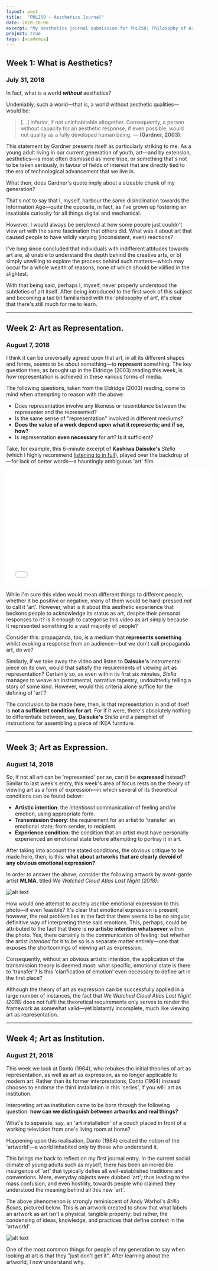 ```yaml
---
layout: post
title:  "PHL250 - Aesthetics Journal"
date: 2018-10-06
excerpt: "My aesthetics journal submission for PHL250; Philosophy of Arts and Literature."
project: true
tags: [academia]
---
```

## Week 1: What is Aesthetics?
### July 31, 2018
In fact, what is a world **_without_** aesthetics?

Undeniably, such a world—that is, a world without aesthetic qualities—would be:
> [...] inferior, if not uninhabitable altogether. Consequently, a person without capacity for an aesthetic response, if even possible, would not quality as a fully developed human being. — **(Gardner, 2003)**.

This statement by Gardner presents itself as particularly striking to me. As a young adult living in our current generation of youth, art—and by extension, aesthetics—is most often dismissed as mere tripe, or something that's not to be taken seriously, in favour of fields of interest that are directly tied to the era of technological advancement that we live in.

What then, does Gardner's quote imply about a sizeable chunk of my generation?

That's not to say that I, myself, harbour the same disinclination towards the Information Age—quite the opposite, in fact, as I've grown up fostering an insatiable curiosity for all things digital and mechanical.

However, I would always be perplexed at how some people just couldn't view art with the same fascination that others did. What was it about art that caused people to have wildly varying (inconsistent, even) reactions?

I've long since concluded that individuals with indifferent attitudes towards art are, a) unable to understand the depth behind the creative arts, or b) simply unwilling to explore the process behind such matters—which may occur for a whole wealth of reasons, none of which should be vilified in the slightest.

With that being said, perhaps I, myself, never properly understood the subtleties of art itself. After being introduced to the first week of this subject and becoming a tad bit familiarised with the 'philosophy of art', it's clear that there's still much for me to learn.

---

## Week 2: Art as Representation.
### August 7, 2018
I think it can be universally agreed upon that art, in all its different shapes and forms, seems to be *about* something—to **represent** something. The key question then, as brought up in the Eldridge (2003) reading this week, is *how* representation is achieved in these various forms of media.

The following questions, taken from the Eldridge (2003) reading, come to mind when attempting to reason with the above:

  * Does representation involve any likeness or resemblance between the representer and the represented?
  * Is the same sense of "representation" involved in different mediums?
  * **Does the value of a work depend upon what it represents; and if so, how?**
  * Is representation **even necessary** for art? Is it sufficient?

Take, for example, this 6-minute excerpt of **Kashiwa Daisuke's**
*Stella* (which I highly recommend [listening to in full](https://www.youtube.com/watch?v=ei7cdynwRMA)), played over the backdrop of—for lack of better words—a hauntingly ambiguous 'art' film.

<iframe width="560" height="315" src="//www.youtube.com/embed/3vA32Nf_auY" frameborder="0"> </iframe>

While I'm sure this video would mean different things to different people, whether it be positive or negative, many of them would be hard-pressed *not* to call it 'art'. However, what is it about this aesthetic experience that beckons people to acknowledge its status as art, despite their personal responses to it? Is it enough to categorise this video as art simply because it represented something to a vast majority of people?

Consider this: propaganda, too, is a medium that **represents something** whilst evoking a response from an audience—but we don't call propaganda art, do we?

Similarly, if we take away the video and listen to **Daisuke's** instrumental piece on its own, would that satisfy the requirements of viewing art as representation? Certainly so, as even within its first six minutes, *Stella* manages to weave an instrumental, narrative tapestry, undoubtedly telling a story of some kind. However, would this criteria alone suffice for the defining of 'art'?

The conclusion to be made here, then, is that representation in and of itself is **not a sufficient condition for art**. For if it were, there's absolutely nothing to differentiate between, say, **Daisuke's** *Stella* and a pamphlet of instructions for assembling a piece of IKEA furniture.

---

## Week 3; Art as Expression.
### August 14, 2018
So, if not all art can be 'represented' per se, can it be **expressed** instead?
Similar to last week's entry, this week's area of focus rests on the theory of viewing art as a form of expression—in which several of its theoretical conditions can be found below:

  * **Artistic intention**: the *intentional* communication of feeling and/or emotion, using appropriate form.
  * **Transmission theory**: the requirement for an artist to 'transfer' an emotional state; from sender, to recipient.
  * **Experience condition**: the condition that an artist must have personally experienced an emotional state before attempting to portray it in art.

After taking into account the stated conditions, the obvious critique to be made here, then, is this: **what about artworks that are clearly devoid of any obvious emotional expression?**

In order to answer the above, consider the following artwork by avant-garde artist **MLMA**, titled *We Watched Cloud Atlas Last Night (2018)*:

![alt text](https://image.ibb.co/cgLROA/resized.jpg "MLMA - We Watched Cloud Atlas Last Night (2018)")

How would one attempt to acutely ascribe emotional expression to this photo—if even feasible? It's clear that emotional expression is present; however, the real problem lies in the fact that there seems to be no singular, definitive way of interpreting these said emotions. This, perhaps, could be attributed to the fact that there is **no artistic intention whatsoever** within the photo. Yes, there certainly is the communication of feeling; but whether the artist *intended* for it to be so is a separate matter entirely—one that exposes the shortcomings of viewing art as expression.

Consequently, without an obvious artistic intention, the application of the transmission theory is deemed moot: what specific, emotional state is there to 'transfer'? Is this 'clarification of emotion' even necessary to define art in the first place?

Although the theory of art as expression can be successfully applied in a large number of instances, the fact that *We Watched Cloud Atlas Last Night (2018)* does not fulfil the theoretical requirements only serves to render the framework as somewhat valid—yet blatantly incomplete, much like viewing art as representation.

---

## Week 4; Art as Institution.
### August 21, 2018
This week we look at Danto (1964), who rebukes the initial theories of art as representation, as well as art as expression, as no longer applicable to modern art. Rather than its former interpretations, Danto (1964) instead chooses to endorse the third installation in this 'series', if you will: art as institution.

Interpreting art as institution came to be born through the following question: **how can we distinguish between artworks and real things?**

What's to separate, say, an 'art installation' of a couch placed in front of a working television from one's living room at home?

Happening upon this realisation, Danto (1964) created the notion of the 'artworld'—a world inhabited only by those who understand it.

This brings me back to reflect on my first journal entry. In the current social climate of young adults such as myself, there has been an incredible insurgence of 'art' that typically defies all well-established traditions and conventions. Mere, everyday objects were dubbed 'art'; thus leading to the mass confusion, and even hostility, towards people who claimed they understood the meaning behind all this new 'art'.

The above phenomenon is strongly reminiscent of Andy Warhol's *Brillo Boxes*, pictured below. This is an artwork created to show that what labels an artwork as art isn't a physical, tangible property; but rather, the condensing of ideas, knowledge, and practices that define context in the 'artworld'.

![alt text](https://image.ibb.co/krjADL/Warhol-Brillo-Boxes-1964.png "Andy Warhol - Brillo Boxes (1964)")

One of the most common things for people of my generation to say when looking at art is that they "just don't get it". After learning about the artworld, I now understand why. 
